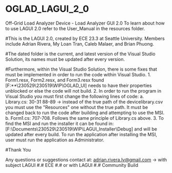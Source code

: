 # OGLAD_LAGUI_2_0
Off-Grid Load Analyzer Device - Load Analyzer GUI 2.0
To learn about how to use LAGUI 2.0 refer to the User_Manual in the resources folder.


#This is the LAGUI 2.0, created by ECE 23.3 at Seattle University. Members include Adrian Rivera, My Loan Tran, Caleb Malaer, and Brian Phuong.

#The dated folder is the current, and latest version of the Visual Studio Solution, its names must be updated after every version.

#Furthermore, within the Visual Studio Solution, there is some fixes that must be implemented in order to run the code within Visual Studio.
 	1. Form1.resx, Form2.resx, and Form3.resx found [F:\**\230529\230519\WIP\OGLAD_UI] needs to have their properties unblocked or else
		the code will not build.
	2. In order to run the program in Visual Studio you must first change the following lines of code:
		a. Library.cs: 30-31 88-89 -> instead of the true path of the devicelibrary.csv you must use the "Resources" one without
			the true path. It must be changed back to run the code after building and attempting to use the MSI.
		b. Form1.cs: 707-708. Follows the same principle of Library.cs above.
	3. To find the MSI and run the installer it can be found in: [F:\Documents\230529\230519\WIP\LAGUI_Installer\Debug] and will be updated
		after every build. To run the application after installing the MSI, user must run the application as Administrator.
	

#Thank You

Any questions or suggestions contact at: adrian.rivera.lv@gmail.com -> with subject LAGUI #.# ECE #.# or with LAGUI #.# Community Build



